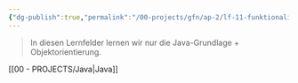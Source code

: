 ```yaml
---
{"dg-publish":true,"permalink":"/00-projects/gfn/ap-2/lf-11-funktionalitaet-in-anwendungen-realisieren/","tags":["GFN/LF11"],"updated":"2024-09-19T13:38:32.000+02:00"}
---
```


>In diesen Lernfelder lernen wir nur die Java-Grundlage + Objektorientierung.

[[00 - PROJECTS/Java\|Java]]